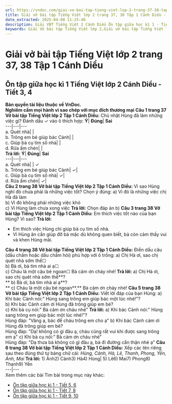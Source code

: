 ```yaml
---
url: https://vndoc.com/giai-vo-bai-tap-tieng-viet-lop-2-trang-37-38-tap-1-canh-dieu-321272
title: Giải vở bài tập Tiếng Việt lớp 2 trang 37, 38 Tập 1 Cánh Diều - VnDoc.com
date_extracted: 2025-04-08 11:25:48
description: Giải VBT Tiếng Việt 2 Cánh Diều Ôn tập giữa học kì 1 - Tiết 3, 4 trang 37 được biên soạn nhằm giúp các em HS học tập tốt môn Tiếng Việt lớp 2 Cánh Diều. Mời các bạn tham khảo.
keywords: Giải Vở bài tập Tiếng Việt lớp 2,Giải vở bài tập Tiếng Việt lớp 2 trang 37 Tập 1 Cánh Diều,Giải Ôn tập giữa học kì 1 Tiếng Việt lớp 2 Cánh Diều Vở bài tập,Ôn tập giữa học kì 1 lớp 2 Vở bài tập,Giải VBT Tiếng Việt lớp 2 Tập 1 trang 37 Cánh Diều,Giải Ôn tập giữa kì 1 Tiếng Việt lớp 2 Cánh Diều,Giải vbt Tiếng Việt lớp 2
---
```


# Giải vở bài tập Tiếng Việt lớp 2 trang 37, 38 Tập 1 Cánh Diều
## **Ôn tập giữa học kì 1 Tiếng Việt lớp 2 Cánh Diều - Tiết 3, 4**
**Bản quyền tài liệu thuộc về VnDoc.**  
**Nghiêm cấm mọi hành vi sao chép với mục đích thương mại**
**Câu 1 trang 37 Vở bài tập Tiếng Việt lớp 2 Tập 1 Cánh Diều:** Chủ nhật Hùng đã làm những việc gì?
Đánh dấu ✓ vào ô thích hợp:
**Ý**| **Đúng**| **Sai**  
---|---|---  
a. Quét nhà| |   
b. Trông em bé giúp bác Cảnh| |   
c. Giúp bà cụ tìm số nhà| |   
d. Rửa ấm chén| |   
**Trả lời:**
**Ý**| **Đúng**| **Sai**  
---|---|---  
a. Quét nhà| | ✓  
b. Trông em bé giúp bác Cảnh| ✓|   
c. Giúp bà cụ tìm số nhà| ✓|   
d. Rửa ấm chén| ✓|   
**Câu 2 trang 38 Vở bài tập Tiếng Việt lớp 2 Tập 1 Cánh Diều:** Vì sao Hùng nghĩ đó chưa phải là những việc tốt? Chọn ý đúng:
a\) Vì đó là những việc chị Hà đã làm  
b\) Vì đó không phải những việc khó  
c\) Vì Hùng làm chưa xong việc
**Trả lời:**
Chọn đáp án b\)
**Câu 3 trang 38 Vở bài tập Tiếng Việt lớp 2 Tập 1 Cánh Diều:** Em thích việc tốt nào của bạn Hùng? Vì sao?
**Trả lời:**
  * Em thích việc Hùng chỉ giúp bà cụ tìm số nhà.
  * Vì Hùng ân cần giúp đỡ bà mặc dù không quen biết, bà còn cảm thấy vui và khen Hùng mãi.

**Câu 4 trang 38 Vở bài tập Tiếng Việt lớp 2 Tập 1 Cánh Diều:** Điền dấu câu \(dấu chấm hoặc dấu chấm hỏi\) phù hợp với ô trống:
a\) Chị Hà ơi, sao chị quét nhà sớm thế☐  
b\) Bà ơi, bà tìm nhà ai ạ☐  
c\) Cháu là một cậu bé ngoan☐ Bà cảm ơn cháy nhé\!
**Trả lời:**
a\) Chị Hà ơi, sao chị quét nhà sớm thế**?  
** b\) Bà ơi, bà tìm nhà ai ạ**?  
** c\) Cháu là một cậu bé ngoan**.** Bà cảm ơn cháy nhé\!
**Câu 5 trang 38 Vở bài tập Tiếng Việt lớp 2 Tập 1 Cánh Diều:** Viết lời đáp của bạn Hùng:
a\) Khi bác Cảnh nói:" Hùng sang trông em giúp bác một lúc nhé\!"?  
b\) Khi bác Cảnh cảm ơi Hùng đã trông giúp em bé?  
c\) Khi bà cụ nói:" Bà cảm ơn cháu nhé"
**Trả lời:**
a\) Khi bác Cảnh nói:" Hùng sang trông em giúp bác một lúc nhé\!"?  
Hùng đáp: "Vâng ạ, bác để cháu trông em cho ạ"
b\) Khi bác Cảnh cảm ơi Hùng đã trông giúp em bé?  
Hùng đáp: "Dạ\! không có gì đâu ạ, cháu cũng rất vui khi được sang trông em ạ"
c\) Khi bà cụ nói:" Bà cảm ơn cháu nhé"  
Hùng đáp: "Dạ thưa bà không có gì đâu ạ, bà đi đường cẩn thận nhé ạ"
**Câu 6 trang 38 Vở bài tập Tiếng Việt lớp 2 Tập 1 Cánh Diều:** Xếp các tên riêng sau theo đúng thứ tự bảng chữ cái:
_Hùng, Cảnh, Hà, Lê, Thanh, Phong, Yến, Ánh, Mai_
**Trả lời:**
1\) Ánh2\) Cảnh3\) Hà4\) Hùng| 5\) Lê6\) Mai7\) Phong8\) Thanh9\) Yến  
---|---  
Xem thêm các bài Tìm bài trong mục này khác:
  * [Ôn tập giữa học kì 1 - Tiết 5, 6](</giai-vo-bai-tap-tieng-viet-lop-2-trang-39-tap-1-canh-dieu-321274>)
  * [Ôn tập giữa học kì 1 - Tiết 7, 8](</giai-vo-bai-tap-tieng-viet-lop-2-trang-39-40-tap-1-canh-dieu-321276>)
  * [Ôn tập giữa học kì 1 - Tiết 9, 10](</giai-vo-bai-tap-tieng-viet-lop-2-trang-40-41-tap-1-canh-dieu-321278>)

